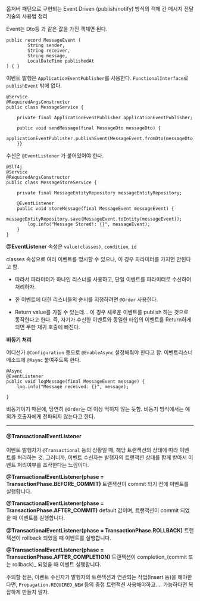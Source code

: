 
옵저버 패턴으로 구현되는 Event Driven (publish/notify) 방식의 객체 간 메시지 전달 기술의 사용법 정리


Event는 Dto등 과 같은 값을 가진 객체면 된다.
```
public record MessageEvent (  
        String sender,  
        String receiver,  
        String message,  
        LocalDateTime publishedAt  
) { }
```

이벤트 발행은 `ApplicationEventPublisher`를 사용한다.
`FunctionalInterface`로 `publishEvent` 밖에 없다.
```
@Service  
@RequiredArgsConstructor  
public class MessageService {  
  
    private final ApplicationEventPublisher applicationEventPublisher;  
  
    public void sendMessage(final MessageDto messageDto) {  
        applicationEventPublisher.publishEvent(MessageEvent.fromDto(messageDto));  
    }}
```

수신은 `@EventListener` 가 붙어있어야 한다.
```
@Slf4j  
@Service  
@RequiredArgsConstructor  
public class MessageStoreService {  
  
    private final MessageEntityRepository messageEntityRepository;  
  
    @EventListener  
    public void storeMessage(final MessageEvent messageEvent) {  
        messageEntityRepository.save(MessageEvent.toEntity(messageEvent));  
        log.info("Message Stored!: {}", messageEvent);  
    }  
}
```

**@EventListener**
속성은 `value(classes)`, `condition`, `id`

classes 속성으로 여러 이벤트를 명시할 수 있으나, 이 경우 파라미터를 가지면 안된다고 함.
- 따라서 파라미터가 하나인 리스너를 사용하고, 단일 이벤트를 파라미터로 수신하여 처리하자.

- 한 이벤트에 대한 리스너들의 순서를 지정하려면 `@Order` 사용한다.

- Return value를 가질 수 있는데... 이 경우 새로운 이벤트를 publish 하는 것으로 동작한다고 한다. 즉, 자기가 수신한 이벤트와 동일한 타입의 이벤트를 Return하게 되면 무한 재귀 호출에 빠진다. 


**비동기 처리**

어디선가 `@Configuration` 등으로 `@EnableAsync` 설정해줘야 한다고 함.
이벤트리스너 메소드에 `@Async` 붙여주도록 한다.
```
@Async  
@EventListener  
public void logMessage(final MessageEvent message) {  
    log.info("Message received: {}", message);  
  
}
```
비동기이기 때문에, 당연히 `@Order`는 더 이상 먹히지 않는 듯함.
비동기 방식에서는 예외가 호출자에게 전파되지 않는다고 한다.

---
#### @TransactionalEventListener

이벤트 발행자가 `@Transactional` 등의 상황일 때,
해당 트랜잭션의 상태에 따라 이벤트를 처리하는 것.
그러니까, 이벤트 수신자는 발행자의 트랜잭션 상태를 함께 받아서 이벤트 처리여부를 조작한다는 느낌이다.

**@TransactionalEventListener(phase = TransactionPhase.BEFORE_COMMIT)**
트랜잭션이 commit 되기 전에 이벤트를 실행합니다.

**@TransactionalEventListener(phase = TransactionPhase.AFTER_COMMIT)**
default 값이며, 트랜잭션이 commit 되었을 때 이벤트를 실행합니다.

**@TransactionalEventListener(phase = TransactionPhase.ROLLBACK)**
트랜잭션이 rollback 되었을 때 이벤트를 실행합니다.

**@TransactionalEventListener(phase = TransactionPhase.AFTER_COMPLETION)**
트랜잭션이 completion_(commit 또는 rollback)_ 되었을 때 이벤트 실행합니다.

주의할 점은, 이벤트 수신자가 발행자의 트랜잭션과 연관되는 작업(Insert 등)을 해야한다면, `Propagation.REQUIRED_NEW` 등의 중첩 트랜잭션 사용해야하고.... 가능하다면 복잡하게 만들지 말자.

